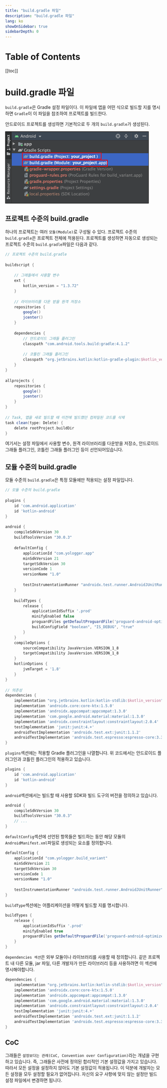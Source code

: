 ```yaml
---
title: "build.gradle 파일"
description: "build.gradle 파일"
lang: ko
showOnSidebar: true
sidebarDepth: 0
---
```


# Table of Contents
[[toc]]


# build.gradle 파일
`build.gradle`은 Gradle 설정 파일이다. 이 파일에 앱을 어떤 식으로 빌드할 지를 명시하면 `Gradle`이 이 파일을 참조하여 프로젝트를 빌드한다.

안드로이드 프로젝트를 생성하면 기본적으로 두 개의 `build.gradle`가 생성된다.

![](./190801_build_gradle/1.png)

## 프로젝트 수준의 build.gradle
하나의 프로젝트는 여러 `모듈(Module)`로 구성될 수 있다. 프로젝트 수준의 `build.gradle`은 프로젝트 전체에 적용된다. 프로젝트를 생성하면 자동으로 생성되는 프로젝트 수준의 `build.gradle`파일은 다음과 같다.


``` groovy 
// 프로젝트 수준의 build.gradle

buildscript {

    // 그래들에서 사용할 변수
    ext {
        kotlin_version = "1.3.72"
    }

    // 라이브러리를 다운 받을 원격 저장소
    repositories {
        google()
        jcenter()
    }

    dependencies {
        // 안드로이드 그래들 플러그인
        classpath "com.android.tools.build:gradle:4.1.2"

        // 코틀린 그래들 플러그인
        classpath "org.jetbrains.kotlin:kotlin-gradle-plugin:$kotlin_version"
    }
}

allprojects {
    repositories {
        google()
        jcenter()
    }
}

// Task, 앱을 새로 빌드할 때 이전에 빌드했던 컴파일된 코드를 삭제
task clean(type: Delete) {
    delete rootProject.buildDir
}
```
여기서는 설정 파일에서 사용할 변수, 원격 라이브러리를 다운받을 저장소, 안드로이드 그래들 플러그인, 코틀린 그래들 플러그인 등이 선언되어있습니다.


## 모듈 수준의 build.gradle
모듈 수준의 `build.gradle`은 특정 모듈에만 적용되는 설정 파일입니다.
``` groovy 
// 모듈 수준의 build.gradle

plugins {
    id 'com.android.application'
    id 'kotlin-android'
}

android {
    compileSdkVersion 30
    buildToolsVersion "30.0.3"

    defaultConfig {
        applicationId "com.yologger.app"
        minSdkVersion 21
        targetSdkVersion 30
        versionCode 1
        versionName "1.0"

        testInstrumentationRunner "androidx.test.runner.AndroidJUnitRunner"
    }

    buildTypes {
        release {
            applicationIdSuffix '.prod'
            minifyEnabled false
            proguardFiles getDefaultProguardFile('proguard-android-optimize.txt'), 'proguard-rules.pro'
            buildConfigField "boolean", "IS_DEBUG", "true"
        }
    }
    compileOptions {
        sourceCompatibility JavaVersion.VERSION_1_8
        targetCompatibility JavaVersion.VERSION_1_8
    }
    kotlinOptions {
        jvmTarget = '1.8'
    }
}

// 의존성
dependencies {
    implementation "org.jetbrains.kotlin:kotlin-stdlib:$kotlin_version"
    implementation 'androidx.core:core-ktx:1.5.0'
    implementation 'androidx.appcompat:appcompat:1.3.0'
    implementation 'com.google.android.material:material:1.3.0'
    implementation 'androidx.constraintlayout:constraintlayout:2.0.4'
    testImplementation 'junit:junit:4.+'
    androidTestImplementation 'androidx.test.ext:junit:1.1.2'
    androidTestImplementation 'androidx.test.espresso:espresso-core:3.3.0'
}
```
`plugins`섹션에는 적용할 Gradle 플러그인을 나열합니다. 위 코드에서는 안드로이드 플러그인과 코틀린 플러그인의 적용하고 있습니다.
``` groovy
plugins {
    id 'com.android.application'
    id 'kotlin-android'
}
```
`android`섹션에서는 빌드할 때 사용할 SDK와 빌드 도구의 버전을 정의하고 있습니다.
``` groovy
android {
    compileSdkVersion 30
    buildToolsVersion "30.0.3"
    // ...
}
```
`defaultConfig`섹션에 선언된 항목들은 빌드하는 동안 해당 모듈의 `AndroidManifest.xml`파일로 생성되는 요소를 정의합니다.
``` groovy
defaultConfig {
    applicationId "com.yologger.build_variant"
    minSdkVersion 21
    targetSdkVersion 30
    versionCode 1
    versionName "1.0"

    testInstrumentationRunner "androidx.test.runner.AndroidJUnitRunner"
}
```
`buildType`섹션에는 어플리케이션을 어떻게 빌드할 지를 명시합니다.
``` groovy
buildTypes {
    release {
        applicationIdSuffix '.prod'
        minifyEnabled true
        proguardFiles getDefaultProguardFile('proguard-android-optimize.txt'), 'proguard-rules.pro'
    }
}
```

`dependencies 섹션`은 외부 모듈이나 라이브러리를 사용할 때 정의합니다. 같은 프로젝트 내 다른 모듈, jar 파일, 다른 개발자가 만든 라이브러리 등을 사용하려면 이 섹션에 명시해야합니다.
``` groovy
dependencies {
    implementation "org.jetbrains.kotlin:kotlin-stdlib:$kotlin_version"
    implementation 'androidx.core:core-ktx:1.5.0'
    implementation 'androidx.appcompat:appcompat:1.3.0'
    implementation 'com.google.android.material:material:1.3.0'
    implementation 'androidx.constraintlayout:constraintlayout:2.0.4'
    testImplementation 'junit:junit:4.+'
    androidTestImplementation 'androidx.test.ext:junit:1.1.2'
    androidTestImplementation 'androidx.test.espresso:espresso-core:3.3.0'
}
```


## CoC
그래들은 `설정보다는 관례(CoC, Convention over Configuration)`라는 개념을 구현하고 있습니다. 즉, 그래들은 사전에 정의된 합리적인 기본 설정값을 가지고 있습니다. 따라서 모든 설정을 설정하지 않아도 기본 설정값이 적용됩니다. 이 덕분에 개발자는 모든 설정을 모두 설정할 필요가 없어집니다. 자신의 요구 사항에 맞지 않는 설정만 빌드 설정 파일에서 변경하면 됩니다.
